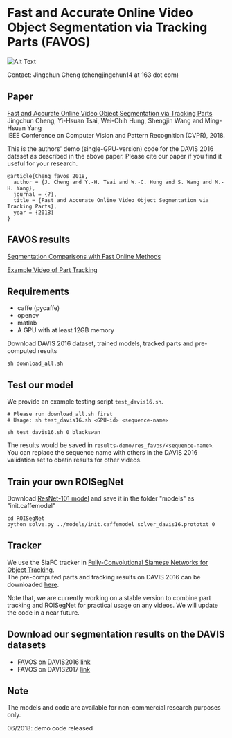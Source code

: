 # Fast and Accurate Online Video Object Segmentation via Tracking Parts (FAVOS)

![Alt Text](https://github.com/JingchunCheng/FAVOS/blob/master/figures/framework.png) 

Contact: Jingchun Cheng (chengjingchun14 at 163 dot com)

## Paper
[Fast and Accurate Online Video Object Segmentation via Tracking Parts]() <br />
Jingchun Cheng, Yi-Hsuan Tsai, Wei-Chih Hung, Shengjin Wang and Ming-Hsuan Yang <br />
IEEE Conference on Computer Vision and Pattern Recognition (CVPR), 2018.

This is the authors' demo (single-GPU-version) code for the DAVIS 2016 dataset as described in the above paper. Please cite our paper if you find it useful for your research.

```
@article{Cheng_favos_2018,
  author = {J. Cheng and Y.-H. Tsai and W.-C. Hung and S. Wang and M.-H. Yang},
  journal = {?},
  title = {Fast and Accurate Online Video Object Segmentation via Tracking Parts},
  year = {2018}
}
```

## FAVOS results
[Segmentation Comparisons with Fast Online Methods](https://www.dropbox.com/s/l95ozepuohie7x4/DAVIS16_segmentation_comparison_methods_with_strong_applicability.avi?dl=0)

[Example Video of Part Tracking](https://www.dropbox.com/s/3yszhdjz6klpmzr/Illustration_part_tracking.avi?dl=0)


## Requirements
* caffe (pycaffe)
* opencv
* matlab
* A GPU with at least 12GB memory

Download DAVIS 2016 dataset, trained models, tracked parts and pre-computed results <br />
```
sh download_all.sh
```

## Test our model
We provide an example testing script `test_davis16.sh`. <br/>
```
# Please run download_all.sh first
# Usage: sh test_davis16.sh <GPU-id> <sequence-name>

sh test_davis16.sh 0 blackswan
```
The results would be saved in `results-demo/res_favos/<sequence-name>`.
You can replace the sequence name with others in the DAVIS 2016 validation set to obatin results for other videos. <br/>


## Train your own ROISegNet
Download [ResNet-101 model](https://www.dropbox.com/s/2506oyjkwy7acjv/init.caffemodel?dl=0) and save it in the folder "models" as "init.caffemodel" <br/>
```
cd ROISegNet
python solve.py ../models/init.caffemodel solver_davis16.prototxt 0
```

## Tracker
We use the SiaFC tracker in [Fully-Convolutional Siamese Networks for Object Tracking](https://github.com/bertinetto/siamese-fc). <br/>
The pre-computed parts and tracking results on DAVIS 2016 can be downloaded [here](https://www.dropbox.com/s/pkqlzlhwun4qwuu/parts_DAVIS2016.tar?dl=0). <br/>

Note that, we are currently working on a stable version to combine part tracking and ROISegNet for practical usage on any videos. We will update the code in a near future.

## Download our segmentation results on the DAVIS datasets
* FAVOS on DAVIS2016 [link](https://www.dropbox.com/s/9zwob31bz91u75h/favos.tar?dl=0)
* FAVOS on DAVIS2017 [link](https://www.dropbox.com/s/8gtcgf27qdhzyqu/favos_2017.tar?dl=0)


## Note
The models and code are available for non-commercial research purposes only.

06/2018: demo code released

